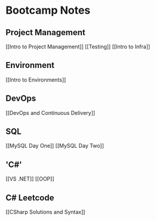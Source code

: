 # Bootcamp Notes
## Project Management
[[Intro to Project Management]]
[[Testing]]
[[Intro to Infra]]
## Environment
[[Intro to Environments]]
## DevOps
[[DevOps and Continuous Delivery]]
## SQL
[[MySQL Day One]]
[[MySQL Day Two]]

## 'C#'
[[VS .NET]]
[[OOP]]

## C# Leetcode
[[CSharp Solutions and Syntax]]